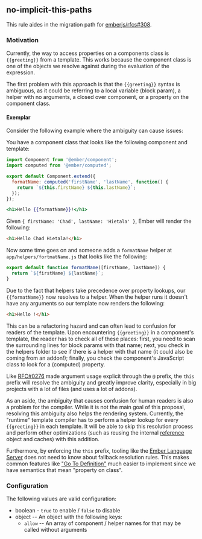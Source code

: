 ## no-implicit-this-paths

This rule aides in the migration path for [emberjs/rfcs#308](https://github.com/emberjs/rfcs/pull/308).

### Motivation

Currently, the way to access properties on a components class is `{{greeting}}`
from a template. This works because the component class is one of the objects
we resolve against during the evaluation of the expression.

The first problem with this approach is that the `{{greeting}}` syntax is
ambiguous, as it could be referring to a local variable (block param), a helper
with no arguments, a closed over component, or a property on the component
class.

#### Exemplar

Consider the following example where the ambiguity can cause issues:

You have a component class that looks like the following component and
template:

```js
import Component from '@ember/component';
import computed from '@ember/computed';

export default Component.extend({
  formatName: computed('firstName', 'lastName', function() {
    return `${this.firstName} ${this.lastName}`;
  });
});
```

```hbs
<h1>Hello {{formatName}}!</h1>
```

Given `{ firstName: 'Chad', lastName: 'Hietala' }`, Ember will render the
following:

```html
<h1>Hello Chad Hietala!</h1>
```

Now some time goes on and someone adds a `formatName` helper at
`app/helpers/fortmatName.js` that looks like the following:

```js
export default function formatName([firstName, lastName]) {
  return `${firstName} ${lastName}`;
}
```

Due to the fact that helpers take precedence over property lookups, our
`{{formatName}}` now resolves to a helper. When the helper runs it doesn't have
any arguments so our template now renders the following:

```html
<h1>Hello !</h1>
```

This can be a refactoring hazard and can often lead to confusion for readers of
the template. Upon encountering `{{greeting}}` in a component's template, the
reader has to check all of these places: first, you need to scan the
surrounding lines for block params with that name; next, you check in the
helpers folder to see if there is a helper with that name (it could also be
coming from an addon!); finally, you check the component's JavaScript class to
look for a (computed) property.

Like
[RFC#0276](https://github.com/emberjs/rfcs/blob/master/text/0276-named-args.md)
made argument usage explicit through the `@` prefix, the `this` prefix will
resolve the ambiguity and greatly improve clarity, especially in big projects
with a lot of files (and uses a lot of addons).

As an aside, the ambiguity that causes confusion for human readers is also a
problem for the compiler. While it is not the main goal of this proposal,
resolving this ambiguity also helps the rendering system. Currently, the
"runtime" template compiler has to perform a helper lookup for every
`{{greeting}}` in each template. It will be able to skip this resolution
process and perform other optimizations (such as reusing the internal
[reference](https://github.com/glimmerjs/glimmer-vm/blob/master/guides/04-references.md)
object and caches) with this addition.

Furthermore, by enforcing the `this` prefix, tooling like the [Ember Language
Server](https://github.com/emberwatch/ember-language-server) does not need to
know about fallback resolution rules. This makes common features like ["Go To
Definition"](https://code.visualstudio.com/docs/editor/editingevolved#_go-to-definition)
much easier to implement since we have semantics that mean "property on class".

### Configuration

 The following values are valid configuration:

  * boolean - `true` to enable / `false` to disable
  * object -- An object with the following keys:
    * `allow` -- An array of component / helper names for that may be called
      without arguments

